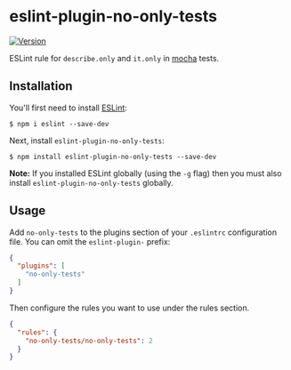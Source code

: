 # eslint-plugin-no-only-tests

[![Version](https://img.shields.io/npm/v/eslint-plugin-no-only-tests.svg)](https://www.npmjs.com/package/eslint-plugin-no-only-tests)

ESLint rule for `describe.only` and `it.only` in [mocha](https://mochajs.org/) tests.

## Installation

You'll first need to install [ESLint](http://eslint.org):

```
$ npm i eslint --save-dev
```

Next, install `eslint-plugin-no-only-tests`:

```
$ npm install eslint-plugin-no-only-tests --save-dev
```

**Note:** If you installed ESLint globally (using the `-g` flag) then you must also install `eslint-plugin-no-only-tests` globally.

## Usage

Add `no-only-tests` to the plugins section of your `.eslintrc` configuration file. You can omit the `eslint-plugin-` prefix:

```json
{
  "plugins": [
    "no-only-tests"
  ]
}
```


Then configure the rules you want to use under the rules section.

```json
{
  "rules": {
    "no-only-tests/no-only-tests": 2
  }
}
```

